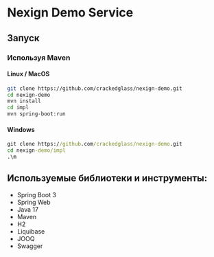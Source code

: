 # Nexign Demo Service

## Запуск
### Используя Maven
#### Linux / MacOS
```bash
git clone https://github.com/crackedglass/nexign-demo.git
cd nexign-demo
mvn install
cd impl
mvn spring-boot:run
```
#### Windows
```bat
git clone https://github.com/crackedglass/nexign-demo.git
cd nexign-demo/impl
.\m
```
## Используемые библиотеки и инструменты:

- Spring Boot 3
- Spring Web
- Java 17
- Maven
- H2
- Liquibase
- JOOQ
- Swagger

